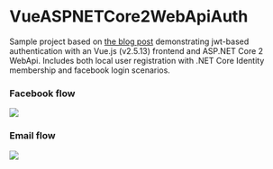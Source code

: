 # VueASPNETCore2WebApiAuth
Sample project based on <a href="https://fullstackmark.com/post/16/user-authentication-with-vuejs-aspnet-core-2-and-facebook-login">the blog post</a> demonstrating jwt-based authentication with an Vue.js (v2.5.13) frontend and ASP.NET Core 2 WebApi. Includes both local user registration with .NET Core Identity membership and facebook login scenarios.

### Facebook flow
<img src="https://fullstackmark.com/img/posts/16/vue-spa-aspnet-core-web-api-authentication-with-facebook-login-flow.gif" />

### Email flow
<img src="https://fullstackmark.com/img/posts/16/https://fullstackmark.com/img/posts/16/vue-spa-aspnet-core-web-api-authentication-with-email-signup-flow.gif" />
